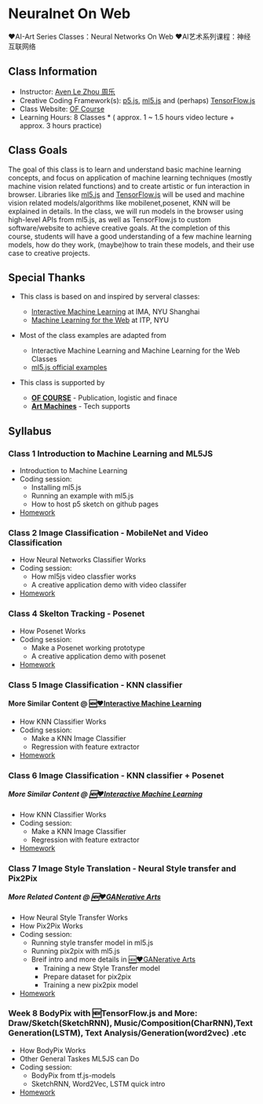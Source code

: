 # Neuralnet On Web
❤️AI-Art Series Classes：Neural Networks On Web ❤️AI艺术系列课程：神经互联网络

## Class Information
* Instructor: [Aven Le Zhou 周乐](https://www.aven.cc)
* Creative Coding Framework(s): [p5.js](https://p5js.org/), [ml5.js](https://ml5js.org/) and (perhaps) [TensorFlow.js](https://js.tensorflow.org/)
* Class Website: [OF Course](https://ofcourse.io)
* Learning Hours: 8 Classes * ( approx. 1 ~ 1.5 hours video lecture + approx. 3 hours practice)

## Class Goals
The goal of this class is to learn and understand basic machine learning concepts, and focus on application of machine learning techniques (mostly machine vision related functions) and to create artistic or fun interaction in browser. Libraries like [ml5.js](https://ml5js.org/) and [TensorFlow.js](https://js.tensorflow.org/) will be used and machine vision related models/algorithms like mobilenet,posenet, KNN will be explained in details. In the class, we will run models in the browser using high-level APIs from ml5.js, as well as TensorFlow.js to custom software/website to achieve creative goals. At the completion of this course, students will have a good understanding of a few machine learning models, how do they work, (maybe)how to train these models, and their use case to creative projects.

## Special Thanks
* This class is based on and inspired by serveral classes:
    * [Interactive Machine Learning](https://github.com/imachines/IMA-Interactive-Machine-Learning) at IMA, NYU Shanghai
    * [Machine Learning for the Web](https://github.com/yining1023/machine-learning-for-the-web) at ITP, NYU

* Most of the class examples are adapted from 
    * Interactive Machine Learning and Machine Learning for the Web Classes
    * [ml5.js official examples](https://ml5js.org/docs/quick-start)

* This class is supported by
    * [**OF COURSE**](http://ofcourse.io/) - Publication, logistic and finace
    * [**Art Machines**](https://www.artmachines.net) - Tech supports

## Syllabus
### Class 1 Introduction to Machine Learning and ML5JS

* Introduction to Machine Learning
* Coding session:
  * Installing ml5.js
  * Running an example with ml5.js
  * How to host p5 sketch on github pages
* [Homework]()

### Class 2 Image Classification - MobileNet and Video Classification

* How Neural Networks Classifier Works
* Coding session:
  * How ml5js video classfier works
  * A creative application demo with video classifer
* [Homework]()

### Class 4 Skelton Tracking - Posenet 

* How Posenet Works
* Coding session:
  * Make a Posenet working prototype
  * A creative application demo with posenet
* [Homework]()

### Class 5 Image Classification - KNN classifier
#### More Similar Content @ [🆕❤️Interactive Machine Learning](https://github.com/artmachines/Interactive-Machine-Learning)

* How KNN Classifier Works
* Coding session:
  * Make a KNN Image Classifier
  * Regression with feature extractor
* [Homework]()

### Class 6 Image Classification - KNN classifier + Posenet
##### More Similar Content @ [🆕❤️Interactive Machine Learning](https://github.com/artmachines/Interactive-Machine-Learning)

* How KNN Classifier Works
* Coding session:
  * Make a KNN Image Classifier
  * Regression with feature extractor
* [Homework]()

### Class 7 Image Style Translation - Neural Style transfer and Pix2Pix 
##### More Related Content @ [🆕❤️GANerative Arts](https://github.com/artmachines/GANerative-Arts) 
* How Neural Style Transfer Works
* How Pix2Pix Works
* Coding session:
  * Running style transfer model in ml5.js
  * Running pix2pix with ml5.js
  * Breif intro and more details in [🆕❤️GANerative Arts](https://github.com/artmachines/GANerative-Arts)
    * Training a new Style Transfer model
    * Prepare dataset for pix2pix
    * Training a new pix2pix model
* [Homework]()

### Week 8 BodyPix with 🆕TensorFlow.js and More: Draw/Sketch(SketchRNN), Music/Composition(CharRNN),Text Generation(LSTM), Text Analysis/Generation(word2vec) .etc

* How BodyPix Works
* Other General Taskes ML5JS can Do 
* Coding session:
  - BodyPix from tf.js-models
  - SketchRNN, Word2Vec, LSTM quick intro
* [Homework]()


